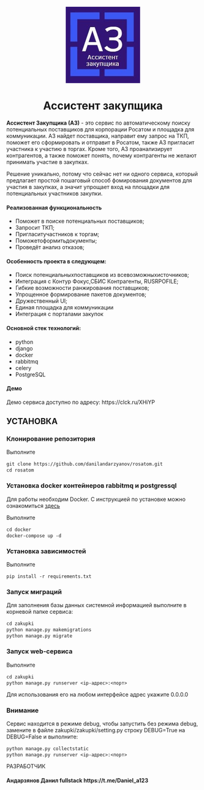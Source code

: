 <p align="center">
	<img src='https://github.com/danilandarzyanov/rosatom/blob/main/logo.jpg?raw=true' />
    <h1 align="center">Ассистент закупщика</h1>
    </p>
<p><b>Ассистент Закупщика (АЗ)</b> - это сервис по автоматическому поиску потенциальных поставщиков для корпорации Росатом и площадка для коммуникации. АЗ найдет поставщика, направит ему запрос на ТКП, поможет его сформировать и отправит в Росатом, также АЗ пригласит участника к участию в торгах. Кроме того, АЗ проанализирует контрагентов, а также поможет понять, почему контрагенты не желают принимать участие в закупках.

Решение уникально, потому что сейчас нет ни одного сервиса, который предлагает простой пошаговый способ фомирования документов для участия в закупках, а значит упрощает вход на площадки для потенциальных участников закупки. </p>

<h4>Реализованная функциональность</h4>
<ul>
    <li>Поможет в поиске потенциальных поставщиков;</li>
    <li>Запросит ТКП;</li>
    <li>Пригласитучастников к торгам;</li>
    <li>Поможетоформитьдокументы;</li>
    <li>Проведёт анализ отказов;</li>
</ul> 
<h4>Особенность проекта в следующем:</h4>
<ul>
 <li>Поиск потенциальныхпоставщиков из всевозможныхисточников;</li>
 <li>Интеграция с Контур Фокус,СБИС Контрагенты, RUSRPOFILE;</li>
 <li>Гибкие возможности ранжирования поставщиков;</li>  
 <li>Упрощенное формирование пакетов документов;</li>  
 <li>Дружественный UI;</li>	
 <li>Единая площадка для коммуникации</li>
 <li>Интеграция с порталами закупок</li>
 </ul>
<h4>Основной стек технологий:</h4>
<ul>
    <li>python</li>
	<li>django</li>
	<li>docker</li>
	<li>rabbitmq</li>
	<li>celery</li>
	<li>PostgreSQL</li>
 </ul>
<h4>Демо</h4>
<p>Демо сервиса доступно по адресу: https://clck.ru/XHiYP </p>


УСТАНОВКА
------------
### Клонирование репозитория

Выполните 
~~~
git clone https://github.com/danilandarzyanov/rosatom.git
cd rosatom
~~~
### Установка docker контейнеров rabbitmq и postgressql

Для работы необходим Docker. С инструкцией по установке можно ознакомиться <a target='_blank' href='https://docs.docker.com/compose/install/'>здесь</a>

Выполните 
~~~
cd docker
docker-compose up -d
~~~
### Установка зависимостей

Выполните
~~~
pip install -r requirements.txt 
~~~

### Запуск миграций

Для заполнения базы данных системной информацией выполните в корневой папке сервиса: 
~~~
cd zakupki
python manage.py makemigrations
python manage.py migrate
~~~

### Запуск web-сервиса

Выполните
~~~
cd zakupki
python manage.py runserver <ip-адрес>:<порт>
~~~
Для использования его на любом интерфейсе адрес укажите 0.0.0.0

### Внимание 

Сервис находится в режиме debug, чтобы запустить без режима debug, замените в файле zakupki/zakupki/setting.py строку DEBUG=True на DEBUG=False и выполните:
~~~
python manage.py collectstatic
python manage.py runserver <ip-адрес>:<порт>
~~~

РАЗРАБОТЧИК

<h4>Андарзянов Данил fullstack https://t.me/Daniel_a123 </h4>

